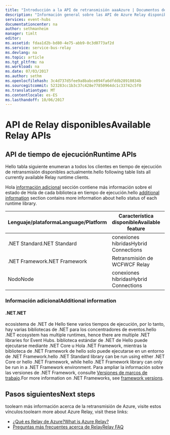 ```yaml
---
title: "Introducción a la API de retransmisión aaaAzure | Documentos de Microsoft"
description: "Información general sobre las API de Azure Relay disponibles"
services: event-hubs
documentationcenter: na
author: sethmanheim
manager: timlt
editor: 
ms.assetid: fdaa1d2b-bd80-4e75-abb9-0c3d0773af2d
ms.service: service-bus-relay
ms.devlang: na
ms.topic: article
ms.tgt_pltfrm: na
ms.workload: na
ms.date: 07/03/2017
ms.author: sethm
ms.openlocfilehash: 3c4d737d5fee9a8babce094fa6dfddb28910834b
ms.sourcegitcommit: 523283cc1b3c37c428e77850964dc1c33742c5f0
ms.translationtype: MT
ms.contentlocale: es-ES
ms.lasthandoff: 10/06/2017
---
```

# <a name="available-relay-apis"></a><span data-ttu-id="31e68-103">API de Relay disponibles</span><span class="sxs-lookup"><span data-stu-id="31e68-103">Available Relay APIs</span></span>

## <a name="runtime-apis"></a><span data-ttu-id="31e68-104">API de tiempo de ejecución</span><span class="sxs-lookup"><span data-stu-id="31e68-104">Runtime APIs</span></span>

<span data-ttu-id="31e68-105">Hello tabla siguiente enumeran a todos los clientes en tiempo de ejecución de retransmisión disponibles actualmente.</span><span class="sxs-lookup"><span data-stu-id="31e68-105">hello following table lists all currently available Relay runtime clients.</span></span>

<span data-ttu-id="31e68-106">Hola [información adicional](#additional-information) sección contiene más información sobre el estado de Hola de cada biblioteca en tiempo de ejecución.</span><span class="sxs-lookup"><span data-stu-id="31e68-106">hello [additional information](#additional-information) section contains more information about hello status of each runtime library.</span></span>

| <span data-ttu-id="31e68-107">Lenguaje/plataforma</span><span class="sxs-lookup"><span data-stu-id="31e68-107">Language/Platform</span></span> | <span data-ttu-id="31e68-108">Característica disponible</span><span class="sxs-lookup"><span data-stu-id="31e68-108">Available feature</span></span> | <span data-ttu-id="31e68-109">Paquete del cliente</span><span class="sxs-lookup"><span data-stu-id="31e68-109">Client package</span></span> | <span data-ttu-id="31e68-110">Repositorio</span><span class="sxs-lookup"><span data-stu-id="31e68-110">Repository</span></span> |
| --- | --- | --- | --- |
| <span data-ttu-id="31e68-111">.NET Standard</span><span class="sxs-lookup"><span data-stu-id="31e68-111">.NET Standard</span></span> | <span data-ttu-id="31e68-112">conexiones híbridas</span><span class="sxs-lookup"><span data-stu-id="31e68-112">Hybrid Connections</span></span> | [<span data-ttu-id="31e68-113">Microsoft.Azure.Relay</span><span class="sxs-lookup"><span data-stu-id="31e68-113">Microsoft.Azure.Relay</span></span>](https://www.nuget.org/packages/Microsoft.Azure.Relay/) | [<span data-ttu-id="31e68-114">GitHub</span><span class="sxs-lookup"><span data-stu-id="31e68-114">GitHub</span></span>](https://github.com/azure/azure-relay-dotnet) |
| <span data-ttu-id="31e68-115">.NET Framework</span><span class="sxs-lookup"><span data-stu-id="31e68-115">.NET Framework</span></span> | <span data-ttu-id="31e68-116">Retransmisión de WCF</span><span class="sxs-lookup"><span data-stu-id="31e68-116">WCF Relay</span></span> | [<span data-ttu-id="31e68-117">WindowsAzure.ServiceBus</span><span class="sxs-lookup"><span data-stu-id="31e68-117">WindowsAzure.ServiceBus</span></span>](https://www.nuget.org/packages/WindowsAzure.ServiceBus/) | <span data-ttu-id="31e68-118">N/D</span><span class="sxs-lookup"><span data-stu-id="31e68-118">N/A</span></span> |
| <span data-ttu-id="31e68-119">Nodo</span><span class="sxs-lookup"><span data-stu-id="31e68-119">Node</span></span> | <span data-ttu-id="31e68-120">conexiones híbridas</span><span class="sxs-lookup"><span data-stu-id="31e68-120">Hybrid Connections</span></span> | [`hyco-ws`](https://www.npmjs.com/package/hyco-ws)<br/>[`hyco-websocket`](https://www.npmjs.com/package/hyco-websocket) | [<span data-ttu-id="31e68-121">GitHub</span><span class="sxs-lookup"><span data-stu-id="31e68-121">GitHub</span></span>](https://github.com/Azure/azure-relay-node) |

### <a name="additional-information"></a><span data-ttu-id="31e68-122">Información adicional</span><span class="sxs-lookup"><span data-stu-id="31e68-122">Additional information</span></span>

#### <a name="net"></a><span data-ttu-id="31e68-123">.NET</span><span class="sxs-lookup"><span data-stu-id="31e68-123">.NET</span></span>
<span data-ttu-id="31e68-124">ecosistema de .NET de Hello tiene varios tiempos de ejecución, por lo tanto, hay varias bibliotecas de .NET para los concentradores de eventos.</span><span class="sxs-lookup"><span data-stu-id="31e68-124">hello .NET ecosystem has multiple runtimes, hence there are multiple .NET libraries for Event Hubs.</span></span> <span data-ttu-id="31e68-125">biblioteca estándar de .NET de Hello puede ejecutarse mediante .NET Core u Hola .NET Framework, mientras la biblioteca de .NET Framework de hello solo puede ejecutarse en un entorno de .NET Framework.</span><span class="sxs-lookup"><span data-stu-id="31e68-125">hello .NET Standard library can be run using either .NET Core or hello .NET Framework, while hello .NET Framework library can only be run in a .NET Framework environment.</span></span> <span data-ttu-id="31e68-126">Para ampliar la información sobre las versiones de .NET Framework, consulte [Versiones de marcos de trabajo](/dotnet/articles/standard/frameworks#framework-versions).</span><span class="sxs-lookup"><span data-stu-id="31e68-126">For more information on .NET Frameworks, see [framework versions](/dotnet/articles/standard/frameworks#framework-versions).</span></span>

## <a name="next-steps"></a><span data-ttu-id="31e68-127">Pasos siguientes</span><span class="sxs-lookup"><span data-stu-id="31e68-127">Next steps</span></span>
<span data-ttu-id="31e68-128">toolearn más información acerca de la retransmisión de Azure, visite estos vínculos:</span><span class="sxs-lookup"><span data-stu-id="31e68-128">toolearn more about Azure Relay, visit these links:</span></span>
* [<span data-ttu-id="31e68-129">¿Qué es Relay de Azure?</span><span class="sxs-lookup"><span data-stu-id="31e68-129">What is Azure Relay?</span></span>](relay-what-is-it.md)
* [<span data-ttu-id="31e68-130">Preguntas más frecuentes acerca de Relay</span><span class="sxs-lookup"><span data-stu-id="31e68-130">Relay FAQ</span></span>](relay-faq.md)